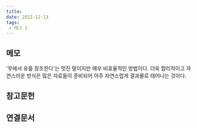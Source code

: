 ```yaml
---
title: 
date: 2022-12-13
tags:
 - 태그 1
---
```


## 메모

'무에서 유를 창조한다'는 멋진 말이지만 매우 비효율적인 방법이다. 더욱 합리적이고 자연스러운 방식은 많은 자료들이 준비되어 아주 자연스럽게 결과물로 태어나는 것이다.

## 참고문헌


## 연결문서

